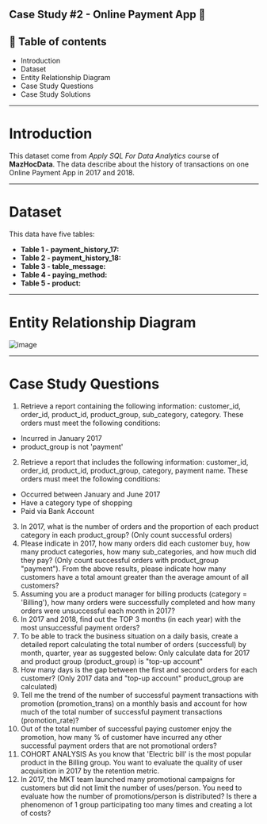 Case Study #2 - Online Payment App 🏦
------------------------------------------------------------------

📝 Table of contents
--------------------------------------------------------------------
- Introduction
- Dataset
- Entity Relationship Diagram
- Case Study Questions
- Case Study Solutions

----------------------------------------------------------------------
# Introduction
This dataset come from *Apply SQL For Data Analytics* course of **MazHocData**.
The data describe about the history of transactions on one Online Payment App in 2017 and 2018. 

----------------------------------------------------------------------
# Dataset
This data have five tables:
- **Table 1 - payment_history_17:** 
- **Table 2 - payment_history_18:** 
- **Table 3 - table_message:** 
- **Table 4 - paying_method:**
- **Table 5 - product:**

------------------------------------------------------------------
# Entity Relationship Diagram
![image](https://github.com/user-attachments/assets/4acd2aa5-9e52-4122-b6b3-e09af08f28d9)

-------------------------------------------------------------------------------
# Case Study Questions
1. Retrieve a report containing the following information: customer_id, order_id, product_id, product_group, sub_category, category. These orders must meet the following conditions:
- Incurred in January 2017
- product_group is not 'payment'
2. Retrieve a report that includes the following information: customer_id, order_id, product_id, product_group, category, payment name. These orders must meet the following conditions:
- Occurred between January and June 2017
- Have a category type of shopping
- Paid via Bank Account
3. In 2017, what is the number of orders and the proportion of each product category in each product_group? (Only count successful orders)
4. Please indicate in 2017, how many orders did each customer buy, how many product categories, how many sub_categories, and how much did they pay? (Only count successful orders with product_group "payment"). From the above results, please indicate how many customers have a total amount greater than the average amount of all customers?
5. Assuming you are a product manager for billing products (category = 'Billing'), how many orders were successfully completed and how many orders were unsuccessful each month in 2017?
6. In 2017 and 2018, find out the TOP 3 months (in each year) with the most unsuccessful payment orders?
7. To be able to track the business situation on a daily basis, create a detailed report calculating the total number of orders (successful) by month, quarter, year as suggested below: Only calculate data for 2017 and product group (product_group) is "top-up account"
8. How many days is the gap between the first and second orders for each customer? (Only 2017 data and "top-up account" product_group are calculated)
9. Tell me the trend of the number of successful payment transactions with promotion (promotion_trans) on a monthly basis and account for how much of the total number of successful payment transactions (promotion_rate)?
10. Out of the total number of successful paying customer enjoy the promotion, how many % of customer have incurred any other successful payment orders that are not promotional orders?
11. COHORT ANALYSIS 
As you know that 'Electric bill' is the most popular product in the Billing group. You want to evaluate the quality of user acquisition in 2017 by the retention metric.
12. In 2017, the MKT team launched many promotional campaigns for customers but did not limit the number of uses/person. You need to evaluate how the number of promotions/person is distributed? Is there a phenomenon of 1 group participating too many times and creating a lot of costs?
